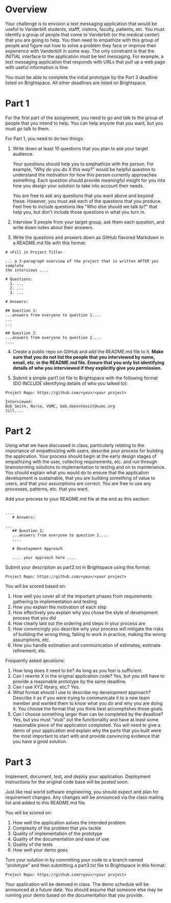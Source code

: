 # Overview

Your challenge is to envision a text messaging application that would be useful to Vanderbilt 
students, stafff, visitors, faculty, patients, etc. You must identify a group of people that
come to Vanderbilt (or the medical center) that you are going to help. You then need to empathize
with this group of people and figure out how to solve a problem they face or improve their
experience with Vanderbilt in some way. The only constraint is that the *INITIAL* interface to the 
application must be text messaging. For example, a text messaging application that responds with
URLs that pull up a web page with useful information is fine.

You must be able to complete the initial prototype by the Part 3 deadline listed on Brightspace.
All other deadlines are listed on Brightspace.

# Part 1

For the first part of the assignment, you need to go and talk to the group of people that you 
intend to help. You can help anyone that you want, but you must go talk to them. 

For Part 1, you need to do two things:

  1. Write down at least 10 questions that you plan to ask your target audience. 
  
     Your questions should help you to emphathize with the person. For example, 
     "Why do you do X this way?" would be helpful question to understand the motivation
     for how this person currently approaches something. Each question should provide
     meaningful insight for you into how you design your solution to take into account
     their needs. 
     
     You are free to ask any questions that you want above and beyond these. However,
     you must ask each of the questions that you produce. Feel free to include questions
     like "Who else should we talk to?" that help you, but don't include those questions
     in what you turn in.
     
   2. Interview 3 people from your target group, ask them each question, and write down
      notes about their answers.
      
   3. Write the questions and answers down as GitHub flavored Markdown in a README.md file with this format:
   
   ```
   # <Fill in Project Title>
   
   ... a 3-paragraph overview of the project that is written AFTER you complete
   the interviews ....
   
   # Questions:
     1. ...
     2. ...
     3. ...
   
   # Answers:
   
   ## Question 1: 
   ...answers from everyone to question 1....
   ...
   ...
   
   ## Question 2:
   ...answers from everyone to question 2....
   ....
   ```
   
   4. Create a public repo on GitHub and add the README.md file to it. **Make sure that you do not list the
      people that you interviewed by name, email, etc. in the README.md file. Ensure that you only list identifying
      details of who you interviewed if they explicitly give you permission.**
      
   5. Submit a simple part1.txt file to Brightspace with the following format (DO INCLUDE identifying details of 
      who you talked to):
   
   ```
   Project Repo: https://github.com/<you>/<your project>
   
   Interviewed:
   Bob Smith, Nurse, VUMC, bob.doesntexist@vumc.org
   Jill....
   
   ```

# Part 2

Using what we have discussed in class, particularly relating to the importance of empathisizing with users, describe
your process for building the application. Your process should begin at the early design stages of empathizing with the
user, collecting requirements, etc. and run through brainstorming solutions to implementation to testing and on 
to maintenance. You should explain what you would do to ensure that the application development is sustainable, that 
you are building something of value to users, and that your assumptions are correct. You are free to use any 
processes, patterns, etc. that you want. 

Add your process to your README.md file at the end as this section:

```

....
   # Answers:
   
...
   ## Question 2:
   ...answers from everyone to question 2....
   ....
   
   # Development Approach
   
   .... your approach here ....
```

Submit your description as part2.txt in Brightspace using this format:

```
Project Repo: https://github.com/<you>/<your project>

```

You will be scored based on:

1. How well you cover all of the important phases from requirements gathering to implementation and testing
2. How you explain the motivation of each step
3. How effectively you explain why you chose the style of development process that you did
4. How clearly laid out the ordering and steps in your process are
5. How convincingly you describe why your process will mitigate the risks of building the wrong thing, failing
   to work in practice, making the wrong assumptions, etc.
6. How you handle estimation and communication of estimates, estimate refinement, etc.


Frequently asked qeustions:

1. How long does it need to be? As long as you feel is sufficient.
2. Can I rewrite X in the original application code? Yes, but you still have to provide a reasonable prototype
   by the same deadline.
3. Can I use XYZ library, etc.? Yes.
4. What format should I use to describe my development approach? Describe it as if you were trying to communicate
   it to a new team member and wanted them to know what you do and why you are doing it. You choose the format that
   you think best accomplishes those goals.
5. Can I choose something larger than can be completed by the deadline? Yes, but you must "stub" out the functionality
   and have at least some reasonable piece of the application completed. You will need to give a demo of your
   application and explain why the parts that you built were the most important to start with and provide 
   convincing evidence that you have a good solution.


# Part 3

Implement, document, test, and deploy your application. Deployment instructions for the original code base will
be posted soon.

Just like real world software engineering, you should expect and plan for requirement changes. Any changes will
be announced via the class mailing list and added to this README.md file.

You will be scored on:

1. How well the application solves the intended problem
2. Complexity of the problem that you tackle
3. Quality of implementation of the prototype
4. Quality of the documentation and ease of use
5. Quality of the tests
6. How well your demo goes

Turn your solution in by committing your code to a branch named "prototype" and then submitting a part3.txt file
to Brightspace in this format:

```
Project Repo: https://github.com/<you>/<your project>

```

Your application will be demoed in class. The demo schedule will be announced at a future date. You should assume
that someone else may be running your demo based on the documentation that you provide.
